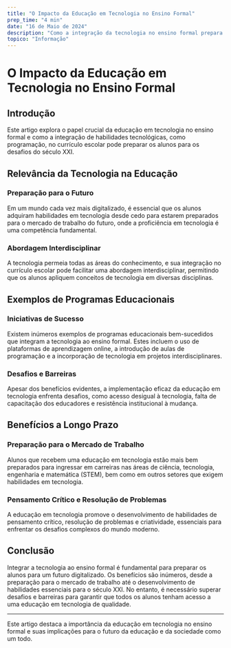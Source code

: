 ```yaml
---
title: "O Impacto da Educação em Tecnologia no Ensino Formal"
prep_time: "4 min"
date: "16 de Maio de 2024"
description: "Como a integração da tecnologia no ensino formal prepara os alunos para o futuro, destacando exemplos de programas educacionais bem-sucedidos e os desafios enfrentados na implementação."
topico: "Informação"
---
```

# O Impacto da Educação em Tecnologia no Ensino Formal

## Introdução

Este artigo explora o papel crucial da educação em tecnologia no ensino formal e como a integração de habilidades tecnológicas, como programação, no currículo escolar pode preparar os alunos para os desafios do século XXI.

## Relevância da Tecnologia na Educação

### Preparação para o Futuro

Em um mundo cada vez mais digitalizado, é essencial que os alunos adquiram habilidades em tecnologia desde cedo para estarem preparados para o mercado de trabalho do futuro, onde a proficiência em tecnologia é uma competência fundamental.

### Abordagem Interdisciplinar

A tecnologia permeia todas as áreas do conhecimento, e sua integração no currículo escolar pode facilitar uma abordagem interdisciplinar, permitindo que os alunos apliquem conceitos de tecnologia em diversas disciplinas.

## Exemplos de Programas Educacionais

### Iniciativas de Sucesso

Existem inúmeros exemplos de programas educacionais bem-sucedidos que integram a tecnologia ao ensino formal. Estes incluem o uso de plataformas de aprendizagem online, a introdução de aulas de programação e a incorporação de tecnologia em projetos interdisciplinares.

### Desafios e Barreiras

Apesar dos benefícios evidentes, a implementação eficaz da educação em tecnologia enfrenta desafios, como acesso desigual à tecnologia, falta de capacitação dos educadores e resistência institucional à mudança.

## Benefícios a Longo Prazo

### Preparação para o Mercado de Trabalho

Alunos que recebem uma educação em tecnologia estão mais bem preparados para ingressar em carreiras nas áreas de ciência, tecnologia, engenharia e matemática (STEM), bem como em outros setores que exigem habilidades em tecnologia.

### Pensamento Crítico e Resolução de Problemas

A educação em tecnologia promove o desenvolvimento de habilidades de pensamento crítico, resolução de problemas e criatividade, essenciais para enfrentar os desafios complexos do mundo moderno.

## Conclusão

Integrar a tecnologia ao ensino formal é fundamental para preparar os alunos para um futuro digitalizado. Os benefícios são inúmeros, desde a preparação para o mercado de trabalho até o desenvolvimento de habilidades essenciais para o século XXI. No entanto, é necessário superar desafios e barreiras para garantir que todos os alunos tenham acesso a uma educação em tecnologia de qualidade.

---

Este artigo destaca a importância da educação em tecnologia no ensino formal e suas implicações para o futuro da educação e da sociedade como um todo.
